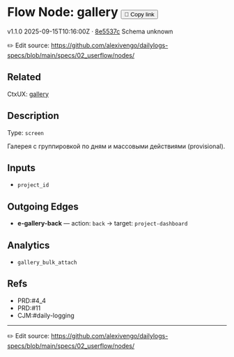 
# Flow Node: gallery <button class="copy-link" aria-label="Copy page link" onclick="window.spechubCopyLink && window.spechubCopyLink()">🔗 Copy link</button>

<p class="badges">
  <span class="badge version">v1.1.0</span>
  <span class="badge build">2025-09-15T10:16:00Z · <a href="https://github.com/alexivengo/dailylogs-specs/commits/main" target="_blank" rel="noopener" class="sha">8e5537c</a></span>
  <span class="badge schema unknown">Schema unknown</span>
</p>

✏️ Edit source: https://github.com/alexivengo/dailylogs-specs/blob/main/specs/02_userflow/nodes/

## Related
CtxUX:
<span class="chip">[gallery](../../ctxux/gallery.md)</span>
## Description
Type: `screen`

Галерея с группировкой по дням и массовыми действиями (provisional).

## Inputs
- `project_id`


## Outgoing Edges
- **e-gallery-back** — action: `back` → target: `project-dashboard`

## Analytics
- `gallery_bulk_attach`

## Refs
- PRD:#4_4
- PRD:#11
- CJM:#daily-logging

---
✏️ Edit source: https://github.com/alexivengo/dailylogs-specs/blob/main/specs/02_userflow/nodes/